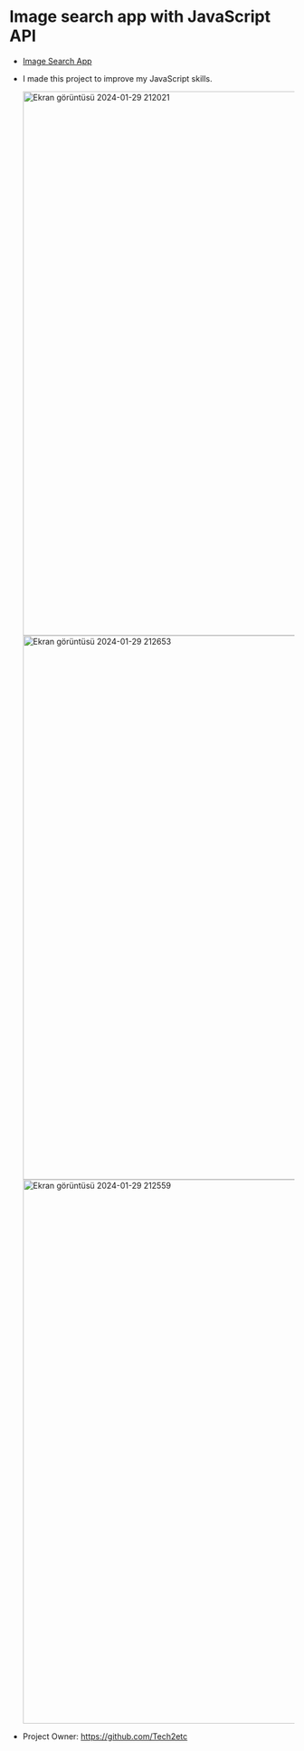 # Image search app with JavaScript API

* <a target="_blank" href="https://Esrakaya1.github.io/Image-Search-App/index.html" >Image Search App</a>

* I made this project to improve my JavaScript skills.

  <img width="960" alt="Ekran görüntüsü 2024-01-29 212021" src="https://github.com/Esrakaya1/Image-Search-App/assets/108301268/2fed8a62-e7fd-4d57-92e9-316962dbad69">

  <img width="960" alt="Ekran görüntüsü 2024-01-29 212653" src="https://github.com/Esrakaya1/Image-Search-App/assets/108301268/60de76bb-e1d2-48d5-b499-826a12125b30">

  <img width="960" alt="Ekran görüntüsü 2024-01-29 212559" src="https://github.com/Esrakaya1/Image-Search-App/assets/108301268/c6fa2f22-2703-4111-9b4b-e8e4bf2445d4">

* Project Owner: https://github.com/Tech2etc

  


